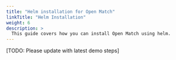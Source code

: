 ```yaml
---
title: "Helm installation for Open Match"
linkTitle: "Helm Installation"
weight: 6
description: >
  This guide covers how you can install Open Match using helm.
---
```


[TODO: Please update with latest demo steps]
